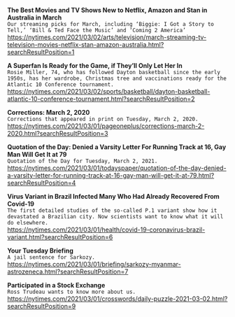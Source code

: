 **The Best Movies and TV Shows New to Netflix, Amazon and Stan in Australia in March**\
`Our streaming picks for March, including ‘Biggie: I Got a Story to Tell,’ ‘Bill & Ted Face the Music’ and ‘Coming 2 America’`\
https://nytimes.com/2021/03/02/arts/television/march-streaming-tv-television-movies-netflix-stan-amazon-australia.html?searchResultPosition=1

**A Superfan Is Ready for the Game, if They’ll Only Let Her In**\
`Rosie Miller, 74, who has followed Dayton basketball since the early 1950s, has her wardrobe, Christmas tree and vaccinations ready for the Atlantic 10 Conference tournament.`\
https://nytimes.com/2021/03/02/sports/basketball/dayton-basketball-atlantic-10-conference-tournament.html?searchResultPosition=2

**Corrections: March 2, 2020**\
`Corrections that appeared in print on Tuesday, March 2, 2020.`\
https://nytimes.com/2021/03/01/pageoneplus/corrections-march-2-2020.html?searchResultPosition=3

**Quotation of the Day: Denied a Varsity Letter For Running Track at 16, Gay Man Will Get It at 79**\
`Quotation of the Day for Tuesday, March 2, 2021.`\
https://nytimes.com/2021/03/01/todayspaper/quotation-of-the-day-denied-a-varsity-letter-for-running-track-at-16-gay-man-will-get-it-at-79.html?searchResultPosition=4

**Virus Variant in Brazil Infected Many Who Had Already Recovered From Covid-19**\
`The first detailed studies of the so-called P.1 variant show how it devastated a Brazilian city. Now scientists want to know what it will do elsewhere.`\
https://nytimes.com/2021/03/01/health/covid-19-coronavirus-brazil-variant.html?searchResultPosition=6

**Your Tuesday Briefing**\
`A jail sentence for Sarkozy.`\
https://nytimes.com/2021/03/01/briefing/sarkozy-myanmar-astrozeneca.html?searchResultPosition=7

**Participated in a Stock Exchange**\
`Ross Trudeau wants to know more about us.`\
https://nytimes.com/2021/03/01/crosswords/daily-puzzle-2021-03-02.html?searchResultPosition=9

